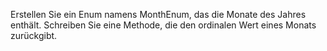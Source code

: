 Erstellen Sie ein Enum namens MonthEnum, das die Monate des Jahres enthält. Schreiben Sie eine Methode, die den ordinalen Wert eines Monats zurückgibt.